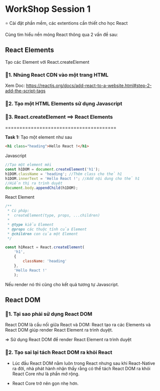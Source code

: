 # WorkShop Session 1


⭐ Cài đặt phần mềm, các extentions cần thiết cho học React



Cùng tìm hiểu nền móng React thông qua 2 vấn đề sau:


## React Elements

Tạo các Element với React.createElement

### 🔸1. Nhúng React CDN vào một trang HTML

Xem Doc: <https://reactjs.org/docs/add-react-to-a-website.html#step-2-add-the-script-tags>

### 🔸2. Tạo một HTML Elements sử dụng Javascript

### 🔸3. React.createElement ==> React Elements

=======================================

**Task 1:**
Tạo một element như sau
```html
<h1 class="heading">Hello React !</h1>
```
Javascript
```js
//Tạo một element mới
const h1DOM = document.createElement('h1');
h1DOM.className = 'heading'; //Thêm class cho thẻ h1
h1DOM.innerText = 'Hello React !'; //Add nội dung cho thẻ h1
//Hiển thị ra trình duyệt
document.body.appendChild(h1DOM);

```

React Element

```js
/**
 * Cú pháp: 
 *  createElement(type, props, ...children)
 * 
 * @type kiểu Element
 * @props các thuộc tính của Element
 * @children con của một Element
 */

const h1React = React.createElement(
    'h1',
    {
        className: 'heading'
    },
    'Hello React !'
    );
```
Nếu render nó thì cũng cho kết quả tương tự Javascript. 


## React DOM


### 🔸1. Tại sao phải sử dụng React DOM

React DOM là cầu nối giữa React và DOM:
React tạo ra các Elements và React DOM giúp render React Element ra trình duyệt.

=> Sử dụng React DOM để render React Element ra trình duyệt

### 🔸2. Tạo sai lại tách React DOM ra khỏi React

- Lúc đầu React DOM nằm luôn trong React nhưng sau khi React-Native ra đời, nhà phát hành nhận thấy rằng có thể tách React DOM ra khỏi React Core như là phần mở rộng.

- React Core trở nên gọn nhẹ hơn.